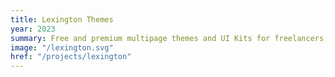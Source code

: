 ```yaml
---
title: Lexington Themes
year: 2023
summary: Free and premium multipage themes and UI Kits for freelancers, developers.
image: "/lexington.svg"
href: "/projects/lexington"
---
```

